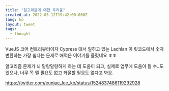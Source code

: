 ```yaml
---
title: "알고리즘에 대한 두려움"
created_at: 2022-05-12T19:42:00.000Z
lang: ko
layout: tweet
tags:
  - thought
---
```


VueJS 코어 컨트리뷰터이자 Cypress 대서 일하고 있는 Lachlan 이 릿코드에서 숫자 변환하는 가장 쉽다는 문제로 애먹은 이야기를 올렸네요 ㅎㅎ

알고리즘 문제가 뇌 말랑말랑하게 하는 데 도움이 되고, 실제로 업무에 도움이 될 수..도 있으나, 너무 목 멜 필요도 없고 좌절할 필요도 없다고 봐요.

https://twitter.com/eunjae_lee_ko/status/1524837486119292928